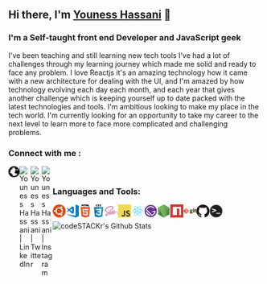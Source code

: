 ## Hi there, I'm [Youness Hassani][website] 👋

### I'm a Self-taught front end Developer and JavaScript geek

I've been teaching and still learning new tech tools I've had a lot of challenges through my learning journey which made me solid and ready to face any problem. I love Reactjs it's an amazing technology how it came with a new architecture for dealing with the UI, and I'm amazed by how technology evolving each day each month, and each year that gives another challenge which is keeping yourself up to date packed with the latest technologies and tools.
I'm ambitious looking to make my place in the tech world.
I'm currently looking for an opportunity to take my career to the next level to learn more to face more complicated and challenging problems.

### Connect with me :

[<img align="left" alt="unessdev.com" width="22px" src="https://raw.githubusercontent.com/iconic/open-iconic/master/svg/globe.svg" />][website]
[<img align="left" alt="Youness Hassani | LinkedIn" width="22px" src="https://cdn.jsdelivr.net/npm/simple-icons@v3/icons/linkedin.svg" />][linkedin]
[<img align="left" alt="Youness Hassani | Twitter" width="22px" src="https://cdn.jsdelivr.net/npm/simple-icons@v3/icons/twitter.svg" />][twitter]
[<img align="left" alt="Youness Hassani | Instagram" width="22px" src="https://cdn.jsdelivr.net/npm/simple-icons@v3/icons/instagram.svg" />][ig]

<br />

### Languages and Tools:

<img align="left" alt="Ubuntu OS" width="26px" src="https://raw.githubusercontent.com/github/explore/e94815998e4e0713912fed477a1f346ec04c3da2/topics/ubuntu/ubuntu.png" />
<img align="left" alt="Visual Studio Code" width="26px" src="https://raw.githubusercontent.com/github/explore/80688e429a7d4ef2fca1e82350fe8e3517d3494d/topics/visual-studio-code/visual-studio-code.png" />
<img align="left" alt="HTML5" width="26px" src="https://raw.githubusercontent.com/github/explore/80688e429a7d4ef2fca1e82350fe8e3517d3494d/topics/html/html.png" />
<img align="left" alt="CSS3" width="26px" src="https://raw.githubusercontent.com/github/explore/80688e429a7d4ef2fca1e82350fe8e3517d3494d/topics/css/css.png" />
<img align="left" alt="Sass" width="26px" src="https://raw.githubusercontent.com/github/explore/80688e429a7d4ef2fca1e82350fe8e3517d3494d/topics/sass/sass.png" />
<img align="left" alt="JavaScript" width="26px" src="https://raw.githubusercontent.com/github/explore/80688e429a7d4ef2fca1e82350fe8e3517d3494d/topics/javascript/javascript.png" />
<img align="left" alt="React" width="26px" src="https://raw.githubusercontent.com/github/explore/80688e429a7d4ef2fca1e82350fe8e3517d3494d/topics/react/react.png" />
<img align="left" alt="Gatsby" width="26px" src="https://raw.githubusercontent.com/github/explore/e94815998e4e0713912fed477a1f346ec04c3da2/topics/gatsby/gatsby.png" />

<img align="left" alt="Gatsby" width="26px" src="https://raw.githubusercontent.com/github/explore/e94815998e4e0713912fed477a1f346ec04c3da2/topics/nodejs/nodejs.png" />

<img align="left" alt="Gatsby" width="26px" src="https://raw.githubusercontent.com/github/explore/e94815998e4e0713912fed477a1f346ec04c3da2/topics/npm/npm.png" />

<img align="left" alt="Git" width="26px" src="https://raw.githubusercontent.com/github/explore/80688e429a7d4ef2fca1e82350fe8e3517d3494d/topics/git/git.png" />
<img align="left" alt="GitHub" width="26px" src="https://raw.githubusercontent.com/github/explore/78df643247d429f6cc873026c0622819ad797942/topics/github/github.png" />
<img align="left" alt="HTML5" width="26px" src="https://raw.githubusercontent.com/github/explore/80688e429a7d4ef2fca1e82350fe8e3517d3494d/topics/terminal/terminal.png" />

<br />
<br />
<img align="left" alt="codeSTACKr's Github Stats" src="https://github-readme-stats.vercel.app/api?username=younessdev9&show_icons=true&hide_border=true" />

[website]: https://unessdev.com
[linkedin]: www.linkedin.com/in/younessdev
[twitter]: https://twitter.com/younessdev
[ig]: https://www.instagram.com/unessdev/
